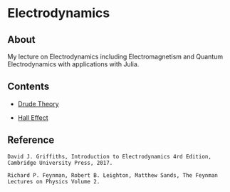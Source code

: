 # Electrodynamics

## About

My lecture on Electrodynamics including Electromagnetism and Quantum Electrodynamics with applications with Julia.

## Contents

* [Drude Theory](Drude%20Theory.ipynb)

* [Hall Effect](Hall%20Effect.ipynb)

## Reference

    David J. Griffiths, Introduction to Electrodynamics 4rd Edition, Cambridge University Press, 2017.

    Richard P. Feynman, Robert B. Leighton, Matthew Sands, The Feynman Lectures on Physics Volume 2.
